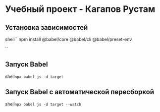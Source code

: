 # Учебный проект - Кагапов Рустам

## Установка зависимостей

shell``
npm install @babel/core @babel/cli @babel/preset-env

``

## Запуск Babel
shell``
npx babel js -d target
``

## Запуск Babel с автоматической пересборкой
shell``
npx babel js -d target --watch
``
